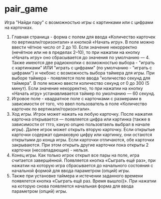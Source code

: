 # pair_game
Игра "Найди пару" с возможностью игры с картинками или с цифрами на карточках.
1. Главная страница - форма с полем для ввода «Количество карточек по вертикали/горизонтали» и кнопкой «Начать игру». В поле можно ввести чётное число от 2 до 10. Если значение некорректно (нечётное или не в пределах 2–10), то при нажатии на кнопку «Начать игру» оно сбрасывается до значения по умолчанию — 4.
Также имеются две радиокнопки с возможностью выбора - "играть с картинками" ИЛИ "играть с цифрами" (по умолчанию - "играть с цифрами") и чекбокс с возможность выбора таймера для игры. При выборе таймера - появляется поле ввода "количество секунд для таймера".  В поле можно ввести количество секунд от 0 до 300 (5 минут). Если значение некорректно, то при нажатии на кнопку «Начать игру» устанавливается таймер по умолчанию — 60 секунд.
2. Игровое поле - квадратное поле с карточками с размерами в зависимости от того, что ввел пользователь в поле «Количество карточек по вертикали/горизонтали». 
3. Ход игры. Игрок может нажать на любую карточку. После нажатия карточка открывается — появляется цифра или картинка (также в зависимости от ттго, какую опцию пользовтаель выбрал в начале игры). Далее игрок может открыть вторую карточку. Если открытые карточки содержат одинаковую цифру или картинку, они остаются открытыми до конца игры. Если карточки отличаются, обе карточки закрываются. При этом открыть другие карточки пока открыты 2 карточки (несовпадающие) - нельзя. 
4. Конец игры. Как только игрок открыл все пары на поле, игра считается завершённой. Появляется кнопка «Сыграть ещё раз», при нажатии на которую игра сбрасывается до начального состояния с начальной формой для ввода параметром (опций) игры.
5. Также при установке таймера и истечении заданного времени появялется кнопка «Сыграть ещё раз. Время вышло((». При нажатии на которую снова появляется начальная форма для ввода параметром (опций) игры.
